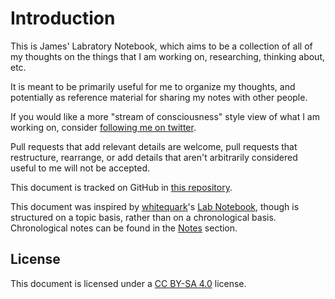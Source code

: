 # Introduction

This is James' Labratory Notebook, which aims to be a collection of all of my thoughts on the things that I am working on, researching, thinking about, etc.

It is meant to be primarily useful for me to organize my thoughts, and potentially as reference material for sharing my notes with other people.

If you would like a more "stream of consciousness" style view of what I am working on, consider [following me on twitter](https://twitter.com/bitshiftmask).

Pull requests that add relevant details are welcome, pull requests that restructure, rearrange, or add details that aren't arbitrarily considered useful to me will not be accepted.

This document is tracked on GitHub in [this repository](https://github.com/jamesmunns/lab-notebook).

This document was inspired by [whitequark](https://twitter.com/whitequark)'s [Lab Notebook](https://lab.whitequark.org/), though is structured on a topic basis, rather than on a chronological basis. Chronological notes can be found in the [Notes](./notes/intro.md) section.

## License

This document is licensed under a [CC BY-SA 4.0](https://creativecommons.org/licenses/by-sa/4.0/) license.
